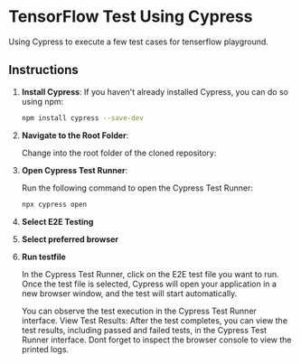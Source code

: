 # TensorFlow Test Using Cypress
 Using Cypress to execute a few test cases for tenserflow playground.

## Instructions

1. **Install Cypress**: If you haven't already installed Cypress, you can do so using npm:
   ```bash
   npm install cypress --save-dev
2. **Navigate to the Root Folder**:
   
   Change into the root folder of the cloned repository:
   
4. **Open Cypress Test Runner**:
   
   Run the following command to open the Cypress Test Runner:
   ```bash
   npx cypress open

5. **Select E2E Testing**
6. **Select preferred browser**
7. **Run testfile**
   
   In the Cypress Test Runner, click on the E2E test file you want to run.
   Once the test file is selected, Cypress will open your application in a new browser window, and the test will start automatically.

   You can observe the test execution in the Cypress Test Runner interface.
   View Test Results: After the test completes, you can view the test results, including passed and failed tests, in the Cypress Test Runner    interface. Dont forget to inspect the browser console to view the printed logs.
